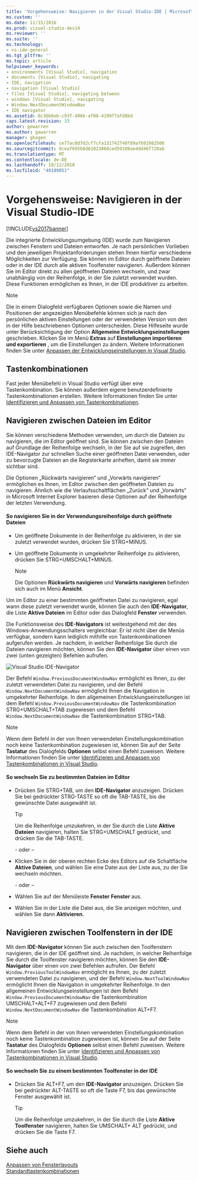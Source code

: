 ```yaml
---
title: 'Vorgehensweise: Navigieren in der Visual Studio-IDE | Microsoft-Dokumentation'
ms.custom: ''
ms.date: 11/15/2016
ms.prod: visual-studio-dev14
ms.reviewer: ''
ms.suite: ''
ms.technology:
- vs-ide-general
ms.tgt_pltfrm: ''
ms.topic: article
helpviewer_keywords:
- environments [Visual Studio], navigation
- documents [Visual Studio], navigating
- IDE, navigation
- navigation [Visual Studio]
- files [Visual Studio], navigating between
- windows [Visual Studio], navigating
- Window.NextDocumentWindowNav
- IDE navigator
ms.assetid: 6c36b6eb-c93f-496b-af08-4199f7afd8bd
caps.latest.revision: 33
author: gewarren
ms.author: gewarren
manager: ghogen
ms.openlocfilehash: ce77ac0d7d2cf7cfa131742f40f89af692982506
ms.sourcegitcommit: 9ceaf69568d61023868ced59108ae4dd46f720ab
ms.translationtype: MT
ms.contentlocale: de-DE
ms.lasthandoff: 10/12/2018
ms.locfileid: "49189051"
---
```

# <a name="how-to-move-around-in-the-visual-studio-ide"></a>Vorgehensweise: Navigieren in der Visual Studio-IDE
[!INCLUDE[vs2017banner](../includes/vs2017banner.md)]

Die integrierte Entwicklungsumgebung (IDE) wurde zum Navigieren zwischen Fenstern und Dateien entworfen. Je nach persönlichen Vorlieben und den jeweiligen Projektanforderungen stehen Ihnen hierfür verschiedene Möglichkeiten zur Verfügung. Sie können im Editor durch geöffnete Dateien oder in der IDE durch alle aktiven Toolfenster navigieren. Außerdem können Sie im Editor direkt zu allen geöffneten Dateien wechseln, und zwar unabhängig von der Reihenfolge, in der Sie zuletzt verwendet wurden. Diese Funktionen ermöglichen es Ihnen, in der IDE produktiver zu arbeiten.  
  
> [!NOTE]
>  Die in einem Dialogfeld verfügbaren Optionen sowie die Namen und Positionen der angezeigten Menübefehle können sich je nach den persönlichen aktiven Einstellungen oder der verwendeten Version von den in der Hilfe beschriebenen Optionen unterscheiden. Diese Hilfeseite wurde unter Berücksichtigung der Option **Allgemeine Entwicklungseinstellungen** geschrieben. Klicken Sie im Menü **Extras** auf **Einstellungen importieren und exportieren** , um die Einstellungen zu ändern. Weitere Informationen finden Sie unter [Anpassen der Entwicklungseinstellungen in Visual Studio](http://msdn.microsoft.com/en-us/22c4debb-4e31-47a8-8f19-16f328d7dcd3).  
  
## <a name="keyboard-shortcuts"></a>Tastenkombinationen  
 Fast jeder Menübefehl in Visual Studio verfügt über eine Tastenkombination. Sie können außerdem eigene benutzerdefinierte Tastenkombinationen erstellen. Weitere Informationen finden Sie unter [Identifizieren und Anpassen von Tastenkombinationen](../ide/identifying-and-customizing-keyboard-shortcuts-in-visual-studio.md).  
  
## <a name="navigating-among-files-in-the-editor"></a>Navigieren zwischen Dateien im Editor  
 Sie können verschiedene Methoden verwenden, um durch die Dateien zu navigieren, die im Editor geöffnet sind. Sie können zwischen den Dateien auf Grundlage der Reihenfolge wechseln, in der Sie auf sie zugreifen, den IDE-Navigator zur schnellen Suche einer geöffneten Datei verwenden, oder zu bevorzugte Dateien an die Registerkarte anheften, damit sie immer sichtbar sind.  
  
 Die Optionen „Rückwärts navigieren“ und „Vorwärts navigieren“ ermöglichen es Ihnen, im Editor zwischen den geöffneten Dateien zu navigieren. Ähnlich wie die Verlaufsschaltflächen „Zurück“ und „Vorwärts“ in Microsoft Internet Explorer basieren diese Optionen auf der Reihenfolge der letzten Verwendung.  
  
#### <a name="to-move-through-open-files-in-order-of-use"></a>So navigieren Sie in der Verwendungsreihenfolge durch geöffnete Dateien  
  
-   Um geöffnete Dokumente in der Reihenfolge zu aktivieren, in der sie zuletzt verwendet wurden, drücken Sie STRG+MINUS.  
  
-   Um geöffnete Dokumente in umgekehrter Reihenfolge zu aktivieren, drücken Sie STRG+UMSCHALT+MINUS.  
  
    > [!NOTE]
    >  Die Optionen **Rückwärts navigieren** und **Vorwärts navigieren** befinden sich auch im Menü **Ansicht**.  
  
 Um im Editor zu einer bestimmten geöffneten Datei zu navigieren, egal wann diese zuletzt verwendet wurde, können Sie auch den **IDE-Navigator**, die Liste **Aktive Dateien** im Editor oder das Dialogfeld **Fenster** verwenden.  
  
 Die Funktionsweise des **IDE-Navigators** ist weitestgehend mit der des Windows-Anwendungsschalters vergleichbar. Er ist nicht über die Menüs verfügbar, sondern kann lediglich mithilfe von Tastenkombinationen aufgerufen werden. Je nachdem, in welcher Reihenfolge Sie durch die Dateien navigieren möchten, können Sie den **IDE-Navigator** über einen von zwei (unten gezeigten) Befehlen aufrufen.  
  
 ![Visual Studio IDE-Navigator](../ide/media/vs2015-ide-navigator.png "VS2015_IDE_Navigator")  
  
 Der Befehl `Window.PreviousDocumentWindowNav` ermöglicht es Ihnen, zu der zuletzt verwendeten Datei zu navigieren, und der Befehl `Window.NextDocumentWindowNav` ermöglicht Ihnen die Navigation in umgekehrter Reihenfolge. In den allgemeinen Entwicklungseinstellungen ist dem Befehl `Window.PreviousDocumentWindowNav` die Tastenkombination STRG+UMSCHALT+TAB zugewiesen und dem Befehl `Window.NextDocumentWindowNav` die Tastenkombination STRG+TAB.  
  
> [!NOTE]
>  Wenn dem Befehl in der von Ihnen verwendeten Einstellungskombination noch keine Tastenkombination zugewiesen ist, können Sie auf der Seite **Tastatur** des Dialogfelds **Optionen** selbst einen Befehl zuweisen. Weitere Informationen finden Sie unter [Identifizieren und Anpassen von Tastenkombinationen in Visual Studio](../ide/identifying-and-customizing-keyboard-shortcuts-in-visual-studio.md).  
  
#### <a name="to-switch-to-specific-files-in-the-editor"></a>So wechseln Sie zu bestimmten Dateien im Editor  
  
-   Drücken Sie STRG+TAB, um den **IDE-Navigator** anzuzeigen. Drücken Sie bei gedrückter STRG-TASTE so oft die TAB-TASTE, bis die gewünschte Datei ausgewählt ist.  
  
    > [!TIP]
    >  Um die Reihenfolge umzukehren, in der Sie durch die Liste **Aktive Dateien** navigieren, halten Sie STRG+UMSCHALT gedrückt, und drücken Sie die TAB-TASTE.  
  
     \- oder –  
  
-   Klicken Sie in der oberen rechten Ecke des Editors auf die Schaltfläche **Aktive Dateien**, und wählen Sie eine Datei aus der Liste aus, zu der Sie wechseln möchten.  
  
     \- oder –  
  
-   Wählen Sie auf der Menüleiste **Fenster** **Fenster** aus.  
  
-   Wählen Sie in der Liste die Datei aus, die Sie anzeigen möchten, und wählen Sie dann **Aktivieren**.  
  
## <a name="navigating-among-tool-windows-in-the-ide"></a>Navigieren zwischen Toolfenstern in der IDE  
 Mit dem **IDE-Navigator** können Sie auch zwischen den Toolfenstern navigieren, die in der IDE geöffnet sind. Je nachdem, in welcher Reihenfolge Sie durch die Toolfenster navigieren möchten, können Sie den **IDE-Navigator** über einen von zwei Befehlen aufrufen. Der Befehl `Window.PreviousToolWindowNav` ermöglicht es Ihnen, zu der zuletzt verwendeten Datei zu navigieren, und der Befehl `Window.NextToolWindowNav` ermöglicht Ihnen die Navigation in umgekehrter Reihenfolge. In den allgemeinen Entwicklungseinstellungen ist dem Befehl `Window.PreviousDocumentWindowNav` die Tastenkombination UMSCHALT+ALT+F7 zugewiesen und dem Befehl `Window.NextDocumentWindowNav` die Tastenkombination ALT+F7.  
  
> [!NOTE]
>  Wenn dem Befehl in der von Ihnen verwendeten Einstellungskombination noch keine Tastenkombination zugewiesen ist, können Sie auf der Seite **Tastatur** des Dialogfelds **Optionen** selbst einen Befehl zuweisen. Weitere Informationen finden Sie unter [Identifizieren und Anpassen von Tastenkombinationen in Visual Studio](../ide/identifying-and-customizing-keyboard-shortcuts-in-visual-studio.md).  
  
#### <a name="to-switch-to-a-specific-tool-window-in-the-ide"></a>So wechseln Sie zu einem bestimmten Toolfenster in der IDE  
  
-   Drücken Sie ALT+F7, um den **IDE-Navigator** anzuzeigen. Drücken Sie bei gedrückter ALT-TASTE so oft die Taste F7, bis das gewünschte Fenster ausgewählt ist.  
  
    > [!TIP]
    >  Um die Reihenfolge umzukehren, in der Sie durch die Liste **Aktive Toolfenster** navigieren, halten Sie UMSCHALT+ ALT gedrückt, und drücken Sie die Taste F7.  
  
## <a name="see-also"></a>Siehe auch  
 [Anpassen von Fensterlayouts](../ide/customizing-window-layouts-in-visual-studio.md)   
 [Standardtastenkombinationen](../ide/default-keyboard-shortcuts-in-visual-studio.md)





